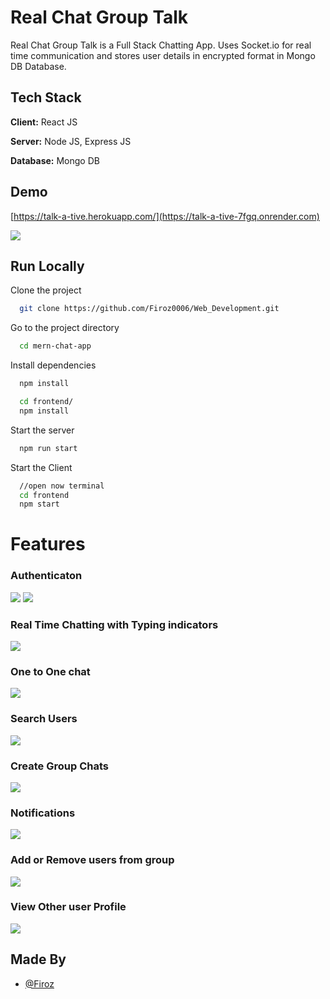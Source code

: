 
# Real Chat Group Talk

Real Chat Group Talk is a Full Stack Chatting App.
Uses Socket.io for real time communication and stores user details in encrypted format in Mongo DB Database.
## Tech Stack

**Client:** React JS

**Server:** Node JS, Express JS

**Database:** Mongo DB
  
## Demo

[https://talk-a-tive.herokuapp.com/](https://talk-a-tive-7fgq.onrender.com)

![](https://github.com/Firoz0006/Web_Development/blob/main/mern-chat-app/Snapshots/Screenshot%20(118).png)
## Run Locally

Clone the project

```bash
  git clone https://github.com/Firoz0006/Web_Development.git
```

Go to the project directory

```bash
  cd mern-chat-app
```

Install dependencies

```bash
  npm install
```

```bash
  cd frontend/
  npm install
```

Start the server

```bash
  npm run start
```
Start the Client

```bash
  //open now terminal
  cd frontend
  npm start
```

  
# Features

### Authenticaton
![](https://github.com/Firoz0006/Web_Development/blob/main/mern-chat-app/Snapshots/Screenshot%20(118).png)
![](https://github.com/Firoz0006/Web_Development/blob/main/mern-chat-app/Snapshots/Screenshot%20(119).png)
### Real Time Chatting with Typing indicators
![](https://github.com/Firoz0006/Web_Development/blob/main/mern-chat-app/Snapshots/Screenshot%20(136).png)
### One to One chat
![](https://github.com/Firoz0006/Web_Development/blob/main/mern-chat-app/Snapshots/Screenshot%20(137).png)
### Search Users
![](https://github.com/Firoz0006/Web_Development/blob/main/mern-chat-app/Snapshots/Screenshot%20(138).png)
### Create Group Chats
![](https://github.com/Firoz0006/Web_Development/blob/main/mern-chat-app/Snapshots/Screenshot%20(139).png)
### Notifications 
![](https://github.com/Firoz0006/Web_Development/blob/main/mern-chat-app/Snapshots/Screenshot%20(140).png)
### Add or Remove users from group
![](https://github.com/Firoz0006/Web_Development/blob/main/mern-chat-app/Snapshots/Screenshot%20(141).png)
### View Other user Profile
![](https://github.com/Firoz0006/Web_Development/blob/main/mern-chat-app/Snapshots/Screenshot%20(142).png)
## Made By

- [@Firoz](https://github.com/Firoz0006)

  

